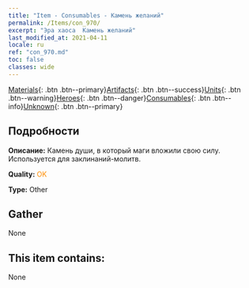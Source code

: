 ```yaml
---
title: "Item - Consumables - Камень желаний"
permalink: /Items/con_970/
excerpt: "Эра хаоса  Камень желаний"
last_modified_at: 2021-04-11
locale: ru
ref: "con_970.md"
toc: false
classes: wide
---
```

 [Materials](/ru/Items/){: .btn .btn--primary}[Artifacts](/ru/Items/Artifacts/){: .btn .btn--success}[Units](/ru/Items/Units/){: .btn .btn--warning}[Heroes](/ru/Items/Heroes/){: .btn .btn--danger}[Consumables](/ru/Items/Consumables/){: .btn .btn--info}[Unknown](/ru/Items/Unknown/){: .btn .btn--primary}

## Подробности
 **Описание:** Камень души, в который маги вложили свою силу. Используется для заклинаний-молитв.

 **Quality:** <span style="color: #FF8C00">OK</span>

 **Type:** Other

## Gather

  None

## This item contains:

  None

